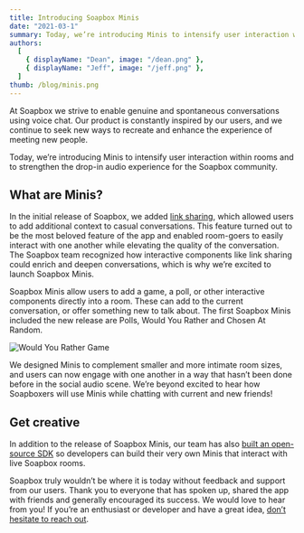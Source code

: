 ```yaml
---
title: Introducing Soapbox Minis
date: "2021-03-1"
summary: Today, we’re introducing Minis to intensify user interaction within rooms and to strengthen the drop-in audio experience for the Soapbox community.
authors:
  [
    { displayName: "Dean", image: "/dean.png" },
    { displayName: "Jeff", image: "/jeff.png" },
  ]
thumb: /blog/minis.png
---
```


At Soapbox we strive to enable genuine and spontaneous conversations using voice chat. Our product is constantly inspired by our users, and we continue to seek new ways to recreate and enhance the experience of meeting new people.

Today, we’re introducing Minis to intensify user interaction within rooms and to strengthen the drop-in audio experience for the Soapbox community.

## What are Minis?

In the initial release of Soapbox, we added [link sharing](/blog/drop-a-link), which allowed users to add additional context to casual conversations. This feature turned out to be the most beloved feature of the app and enabled room-goers to easily interact with one another while elevating the quality of the conversation. The Soapbox team recognized how interactive components like link sharing could enrich and deepen conversations, which is why we’re excited to launch Soapbox Minis.

Soapbox Minis allow users to add a game, a poll, or other interactive components directly into a room. These can add to the current conversation, or offer something new to talk about. The first Soapbox Minis included the new release are Polls, Would You Rather and Chosen At Random.

![Would You Rather Game](/blog/minis.png)

We designed Minis to complement smaller and more intimate room sizes, and users can now engage with one another in a way that hasn’t been done before in the social audio scene. We’re beyond excited to hear how Soapboxers will use Minis while chatting with current and new friends!

## Get creative

In addition to the release of Soapbox Minis, our team has also [built an open-source SDK](https://github.com/SoapboxSocial/minis.js) so developers can build their very own Minis that interact with live Soapbox rooms.

Soapbox truly wouldn’t be where it is today without feedback and support from our users. Thank you to everyone that has spoken up, shared the app with friends and generally encouraged its success. We would love to hear from you! If you’re an enthusiast or developer and have a great idea, [don’t hesitate to reach out](mailto:support@soapbox.social).
